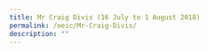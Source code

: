 ```yaml
---
title: Mr Craig Divis (16 July to 1 August 2018)
permalink: /oeic/Mr-Craig-Divis/
description: ""
---
```

